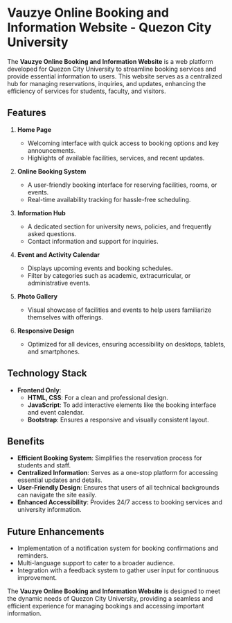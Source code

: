 # Vauzye Online Booking and Information Website - Quezon City University  

The **Vauzye Online Booking and Information Website** is a web platform developed for Quezon City University to streamline booking services and provide essential information to users. This website serves as a centralized hub for managing reservations, inquiries, and updates, enhancing the efficiency of services for students, faculty, and visitors.  

## **Features**  

1. **Home Page**  
   - Welcoming interface with quick access to booking options and key announcements.  
   - Highlights of available facilities, services, and recent updates.  

2. **Online Booking System**  
   - A user-friendly booking interface for reserving facilities, rooms, or events.  
   - Real-time availability tracking for hassle-free scheduling.  

3. **Information Hub**  
   - A dedicated section for university news, policies, and frequently asked questions.  
   - Contact information and support for inquiries.  

4. **Event and Activity Calendar**  
   - Displays upcoming events and booking schedules.  
   - Filter by categories such as academic, extracurricular, or administrative events.  

5. **Photo Gallery**  
   - Visual showcase of facilities and events to help users familiarize themselves with offerings.  

6. **Responsive Design**  
   - Optimized for all devices, ensuring accessibility on desktops, tablets, and smartphones.  

## **Technology Stack**  
- **Frontend Only**:  
  - **HTML, CSS**: For a clean and professional design.  
  - **JavaScript**: To add interactive elements like the booking interface and event calendar.  
  - **Bootstrap**: Ensures a responsive and visually consistent layout.  

## **Benefits**  
- **Efficient Booking System**: Simplifies the reservation process for students and staff.  
- **Centralized Information**: Serves as a one-stop platform for accessing essential updates and details.  
- **User-Friendly Design**: Ensures that users of all technical backgrounds can navigate the site easily.  
- **Enhanced Accessibility**: Provides 24/7 access to booking services and university information.  

## **Future Enhancements**  
- Implementation of a notification system for booking confirmations and reminders.  
- Multi-language support to cater to a broader audience.  
- Integration with a feedback system to gather user input for continuous improvement.  

The **Vauzye Online Booking and Information Website** is designed to meet the dynamic needs of Quezon City University, providing a seamless and efficient experience for managing bookings and accessing important information.
